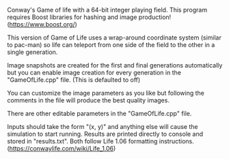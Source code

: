 Conway's Game of life with a 64-bit integer playing field.
This program requires Boost libraries for hashing and image production! (https://www.boost.org/)

This version of Game of Life uses a wrap-around coordinate system (similar to pac-man) 
so life can teleport from one side of the field to the other in a single generation.

Image snapshots are created for the first and final generations automatically but 
you can enable image creation for every generation in the "GameOfLife.cpp" file. (This is defaulted to off)

You can customize the image parameters as you like but following the comments in the file will produce the best quality images.

There are other editable parameters in the "GameOfLife.cpp" file.

Inputs should take the form "(x, y)" and anything else will cause the simulation to start running.
Results are printed directly to console and stored in "results.txt". Both follow Life 1.06 formatting instructions. (https://conwaylife.com/wiki/Life_1.06)
